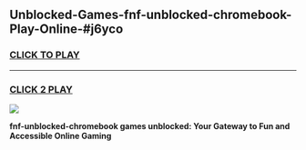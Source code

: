 
## Unblocked-Games-fnf-unblocked-chromebook-Play-Online-#j6yco
<h3>
<a href="https://premium.freeplayer.one?title=fnf-unblocked-chromebook&ref=24F">CLICK TO PLAY</a></h3>
<hr>

<h3>
<a href="https://premium.freeplayer.one?title=fnf-unblocked-chromebook&ref=24F">CLICK 2 PLAY</a>
  
</h3>

<a href="https://premium.freeplayer.one?title=fnf-unblocked-chromebook&ref=24F/"><img src="https://clearcache.store/games.png"></a>


**fnf-unblocked-chromebook games unblocked: Your Gateway to Fun and Accessible Online Gaming**
